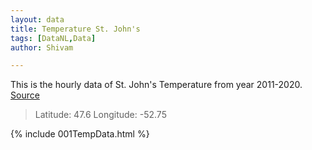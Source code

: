 ```yaml
---
layout: data
title: Temperature St. John's
tags: [DataNL,Data]
author: Shivam

---
```


This is the hourly data of St. John's Temperature from year 2011-2020. [Source](https://climate.copernicus.eu/climate-reanalysis)
> Latitude: 47.6
> Longitude: -52.75

{% include 001TempData.html %}
